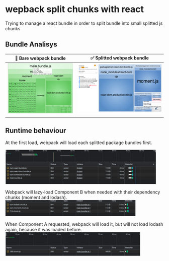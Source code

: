 # wepback split chunks with react

Trying to manage a react bundle in order to split bundle into small splitted js chunks

## Bundle Analisys

| 🚫 Bare webpack bundle                 | ✅ Splitted webpack bundle                     |
| -------------------------------------- | ---------------------------------------------- |
| ![bare bundle](./docs/full_bundle.png) | ![splitted bundle](./docs/splitted_bundle.png) |
|  |

## Runtime behaviour

At the first load, webpack will load each splitted package bundles first.

![splitted bundle](./docs/splitted_bundle_network.png)

Webpack will lazy-load Component B when needed with their dependency chunks (moment and lodash).
![splitted bundle](./docs/component_b.png)

When Component A requested, webpack will load it, but will not load lodash again, because it was loaded before.
![splitted bundle](./docs/component_a.png)
